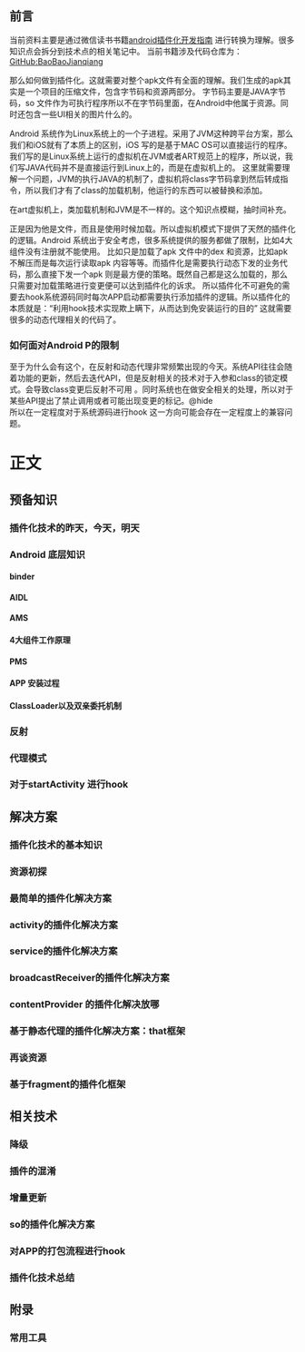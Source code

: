 ## 前言
当前资料主要是通过微信读书书籍[android插件化开发指南](https://weread.qq.com/web/bookDetail/20a32d70715db31720ac689)
进行转换为理解。很多知识点会拆分到技术点的相关笔记中。
当前书籍涉及代码仓库为：[GitHub:BaoBaoJianqiang](https://github.com/BaoBaoJianqiang)

那么如何做到插件化。这就需要对整个apk文件有全面的理解。我们生成的apk其实是一个项目的压缩文件，包含字节码和资源两部分。
字节码主要是JAVA字节码，so 文件作为可执行程序所以不在字节码里面，在Android中他属于资源。同时还包含一些UI相关的图片什么的。

Android 系统作为Linux系统上的一个子进程。采用了JVM这种跨平台方案，那么我们和iOS就有了本质上的区别，iOS 写的是基于MAC OS可以直接运行的程序。
我们写的是Linux系统上运行的虚拟机在JVM或者ART规范上的程序，所以说，我们写JAVA代码并不是直接运行到Linux上的，而是在虚拟机上的。
这里就需要理解一个问题，JVM的执行JAVA的机制了，虚拟机将class字节码拿到然后转成指令，所以我们才有了class的加载机制，他运行的东西可以被替换和添加。

在art虚拟机上，类加载机制和JVM是不一样的。这个知识点模糊，抽时间补充。

正是因为他是文件，而且是使用时候加载。所以虚拟机模式下提供了天然的插件化的逻辑。Android 系统出于安全考虑，很多系统提供的服务都做了限制，比如4大组件没有注册就不能使用。
比如只是加载了apk 文件中的dex 和资源，比如apk 不解压而是每次运行读取apk 内容等等。而插件化是需要执行动态下发的业务代码，那么直接下发一个apk 则是最方便的策略。既然自己都是这么加载的，那么只需要对加载策略进行变更便可以达到插件化的诉求。
所以插件化不可避免的需要去hook系统源码同时每次APP启动都需要执行添加插件的逻辑。所以插件化的本质就是：“利用hook技术实现欺上瞒下，从而达到免安装运行的目的”
这就需要很多的动态代理相关的代码了。

### 如何面对Android P的限制
至于为什么会有这个，在反射和动态代理非常频繁出现的今天。系统API往往会随着功能的更新，然后去迭代API，但是反射相关的技术对于入参和class的锁定模式。会导致class变更后反射不可用
。同时系统也在做安全相关的处理，所以对于某些API提出了禁止调用或者可能出现变更的标记。@hide  
所以在一定程度对于系统源码进行hook 这一方向可能会存在一定程度上的兼容问题。

# 正文
## 预备知识
### 插件化技术的昨天，今天，明天
### Android 底层知识
#### binder

#### AIDL
#### AMS
#### 4大组件工作原理
#### PMS
#### APP 安装过程
#### ClassLoader以及双亲委托机制
### 反射
### 代理模式
### 对于startActivity 进行hook
## 解决方案
### 插件化技术的基本知识
### 资源初探
### 最简单的插件化解决方案
### activity的插件化解决方案
### service的插件化解决方案 
### broadcastReceiver的插件化解决方案
### contentProvider 的插件化解决放哪
### 基于静态代理的插件化解决方案：that框架
### 再谈资源
### 基于fragment的插件化框架 
## 相关技术 
### 降级
### 插件的混淆
### 增量更新
### so的插件化解决方案
### 对APP的打包流程进行hook 
### 插件化技术总结
## 附录
### 常用工具

